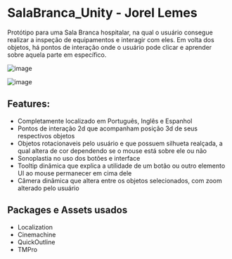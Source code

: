# SalaBranca_Unity - Jorel Lemes
Protótipo para uma Sala Branca hospitalar, na qual o usuário consegue realizar a inspeção de equipamentos e interagir com eles. Em volta dos objetos, há pontos de interação onde o usuário pode clicar e aprender sobre aquela parte em específico.

![image](https://user-images.githubusercontent.com/114875835/235801444-33c24c38-8cbc-40dd-828d-cce0dc94c1c0.png)

![image](https://user-images.githubusercontent.com/114875835/235801598-d5cd2d9d-8ff0-49a5-a52c-da1990643881.png)

## Features:
- Completamente localizado em Português, Inglês e Espanhol
- Pontos de interação 2d que acompanham posição 3d de seus respectivos objetos
- Objetos rotacionaveis pelo usuário e que possuem silhueta realçada, a qual altera de cor dependendo se o mouse está sobre ele ou não
- Sonoplastia no uso dos botões e interface
- Tooltip dinâmica que explica a utilidade de um botão ou outro elemento UI ao mouse permanecer em cima dele
- Câmera dinâmica que altera entre os objetos selecionados, com zoom alterado pelo usuário

## Packages e Assets usados
- Localization
- Cinemachine
- QuickOutline
- TMPro
